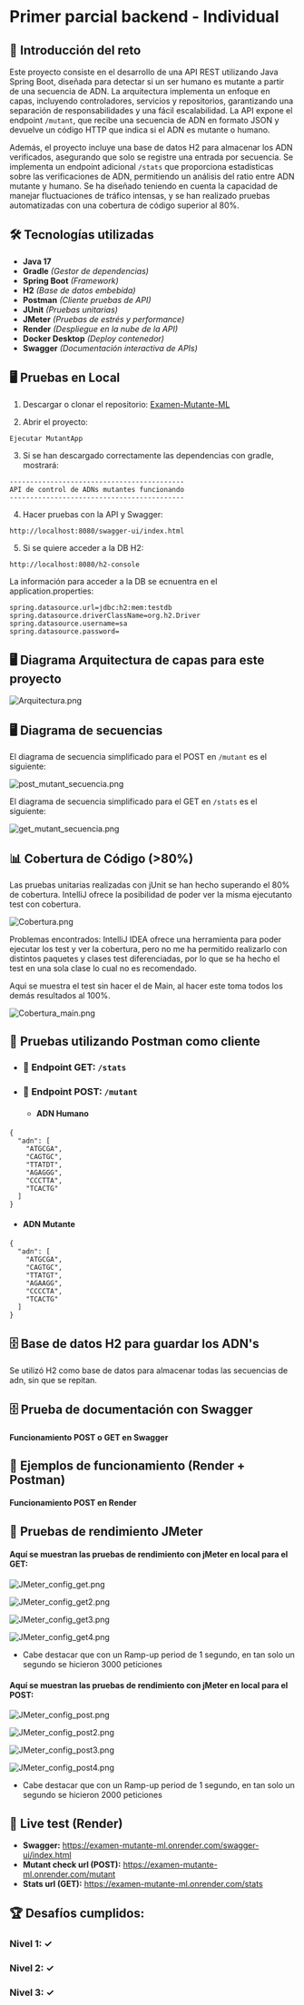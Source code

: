 # **Primer parcial backend - Individual**

## 🧬 Introducción del reto

Este proyecto consiste en el desarrollo de una API REST utilizando Java Spring Boot, diseñada para detectar si un ser humano es mutante a partir de una secuencia de ADN. La arquitectura implementa un enfoque en capas, incluyendo controladores, servicios y repositorios, garantizando una separación de responsabilidades y una fácil escalabilidad. La API expone el endpoint `/mutant`, que recibe una secuencia de ADN en formato JSON y devuelve un código HTTP que indica si el ADN es mutante o humano.

Además, el proyecto incluye una base de datos H2 para almacenar los ADN verificados, asegurando que solo se registre una entrada por secuencia. Se implementa un endpoint adicional `/stats` que proporciona estadísticas sobre las verificaciones de ADN, permitiendo un análisis del ratio entre ADN mutante y humano. Se ha diseñado teniendo en cuenta la capacidad de manejar fluctuaciones de tráfico intensas, y se han realizado pruebas automatizadas con una cobertura de código superior al 80%.

## 🛠️ Tecnologías utilizadas

- **Java 17**
- **Gradle** *(Gestor de dependencias)*
- **Spring Boot** *(Framework)*
- **H2** *(Base de datos embebida)*
- **Postman** *(Cliente pruebas de API)*
- **JUnit** *(Pruebas unitarias)*
- **JMeter** *(Pruebas de estrés y performance)*
- **Render** *(Despliegue en la nube de la API)*
- **Docker Desktop** *(Deploy contenedor)*
- **Swagger** *(Documentación interactiva de APIs)*

## 🖥️ Pruebas en Local

1. Descargar o clonar el repositorio: [Examen-Mutante-ML](https://github.com/AgusAstuDev/Examen-Mutante-ML/archive/refs/heads/main.zip)


2. Abrir el proyecto:

<pre><code>Ejecutar MutantApp</code></pre>

3. Si se han descargado correctamente las dependencias con gradle, mostrará:

<pre><code>------------------------------------------- 
API de control de ADNs mutantes funcionando
-------------------------------------------
</code></pre>

4. Hacer pruebas con la API y Swagger:
<pre><code>http://localhost:8080/swagger-ui/index.html
</code></pre>

5. Si se quiere acceder a la DB H2:
<pre><code>http://localhost:8080/h2-console
</code></pre>
La información para acceder a la DB se ecnuentra en el application.properties:
<pre><code>spring.datasource.url=jdbc:h2:mem:testdb
spring.datasource.driverClassName=org.h2.Driver
spring.datasource.username=sa
spring.datasource.password=
</code></pre>

## 🖥️ Diagrama Arquitectura de capas para este proyecto

![Arquitectura.png](images%2FArquitectura.png)

## 🖥️ Diagrama de secuencias

El diagrama de secuencia simplificado para el POST en <code>/mutant</code> es el siguiente:

![post_mutant_secuencia.png](images%2Fpost_mutant_secuencia.png)

El diagrama de secuencia simplificado para el GET en <code>/stats</code> es el siguiente:

![get_mutant_secuencia.png](images%2Fget_mutant_secuencia.png)

## 📊 Cobertura de Código (>80%)

Las pruebas unitarias realizadas con jUnit se han hecho superando el 80% de cobertura. IntelliJ ofrece la posibilidad de poder ver la misma ejecutanto test con cobertura.

![Cobertura.png](images%2FCobertura.png)

Problemas encontrados: IntelliJ IDEA ofrece una herramienta para poder ejecutar los test y ver la cobertura, pero no me ha permitido realizarlo con distintos paquetes y clases test diferenciadas, por lo que se ha hecho el test en una sola clase lo cual no es recomendado.

Aqui se muestra el test sin hacer el de Main, al hacer este toma todos los demás resultados al 100%.

![Cobertura_main.png](images%2FCobertura_main.png)

## 🧪 Pruebas utilizando Postman como cliente

* ### 🔬 Endpoint GET: <code>/stats</code>

* ### 🔬 Endpoint POST: <code>/mutant</code>

  * #### ADN Humano
<pre><code>{
  "adn": [
    "ATGCGA", 
    "CAGTGC", 
    "TTATDT", 
    "AGAGGG", 
    "CCCTTA", 
    "TCACTG"
  ]
}
</code></pre>

  * #### ADN Mutante
<pre><code>{
  "adn": [
    "ATGCGA", 
    "CAGTGC", 
    "TTATGT", 
    "AGAAGG", 
    "CCCCTA", 
    "TCACTG"
  ]
}
</code></pre>

## 🗄️ Base de datos H2 para guardar los ADN's
Se utilizó H2 como base de datos para almacenar todas las secuencias de adn, sin que se repitan.

## 🗄️ Prueba de documentación con Swagger
#### Funcionamiento POST o GET en Swagger


## 🧪 Ejemplos de funcionamiento (Render + Postman)

#### Funcionamiento POST en Render

## 🔨 Pruebas de rendimiento JMeter

#### Aquí se muestran las pruebas de rendimiento con jMeter en local para el GET:

![JMeter_config_get.png](images%2FJMeter_config_get.png)

![JMeter_config_get2.png](images%2FJMeter_config_get2.png)

![JMeter_config_get3.png](images%2FJMeter_config_get3.png)

![JMeter_config_get4.png](images%2FJMeter_config_get4.png)

- Cabe destacar que con un Ramp-up period de 1 segundo, en tan solo un segundo se hicieron 3000 peticiones

#### Aquí se muestran las pruebas de rendimiento con jMeter en local para el POST:

![JMeter_config_post.png](images%2FJMeter_config_post.png)

![JMeter_config_post2.png](images%2FJMeter_config_post2.png)

![JMeter_config_post3.png](images%2FJMeter_config_post3.png)

![JMeter_config_post4.png](images%2FJMeter_config_post4.png)

- Cabe destacar que con un Ramp-up period de 1 segundo, en tan solo un segundo se hicieron 2000 peticiones

## 🧬 Live test (Render)

- **Swagger:** https://examen-mutante-ml.onrender.com/swagger-ui/index.html
- **Mutant check url (POST):** https://examen-mutante-ml.onrender.com/mutant
- **Stats url (GET):**  https://examen-mutante-ml.onrender.com/stats

## 🏆 Desafíos cumplidos:
### Nivel 1: ✓
### Nivel 2: ✓
### Nivel 3: ✓
